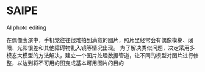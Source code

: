 # SAIPE
AI photo editing

在偶像表演中，手机党往往很难拍到满意的图片，照片里经常会有偶像模糊、闭眼、光影很差和其他障碍物乱入镜等情况出现。
为了解决类似问题，决定采用多模态大模型的方法解决，建立一个图片处理数据管道，让不同的模型对图片进行修整，以达到将不可用的图变成基本可用图片的目的